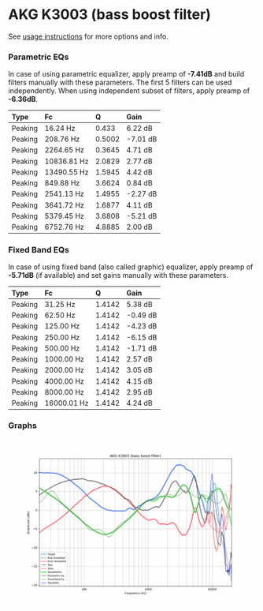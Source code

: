# AKG K3003 (bass boost filter)
See [usage instructions](https://github.com/jaakkopasanen/AutoEq#usage) for more options and info.

### Parametric EQs
In case of using parametric equalizer, apply preamp of **-7.41dB** and build filters manually
with these parameters. The first 5 filters can be used independently.
When using independent subset of filters, apply preamp of **-6.36dB**.

| Type    | Fc          |      Q | Gain     |
|:--------|:------------|:-------|:---------|
| Peaking | 16.24 Hz    | 0.433  | 6.22 dB  |
| Peaking | 208.76 Hz   | 0.5002 | -7.01 dB |
| Peaking | 2264.65 Hz  | 0.3645 | 4.71 dB  |
| Peaking | 10836.81 Hz | 2.0829 | 2.77 dB  |
| Peaking | 13490.55 Hz | 1.5945 | 4.42 dB  |
| Peaking | 849.88 Hz   | 3.6624 | 0.84 dB  |
| Peaking | 2541.13 Hz  | 1.4955 | -2.27 dB |
| Peaking | 3641.72 Hz  | 1.6877 | 4.11 dB  |
| Peaking | 5379.45 Hz  | 3.6808 | -5.21 dB |
| Peaking | 6752.76 Hz  | 4.8885 | 2.00 dB  |

### Fixed Band EQs
In case of using fixed band (also called graphic) equalizer, apply preamp of **-5.71dB**
(if available) and set gains manually with these parameters.

| Type    | Fc          |      Q | Gain     |
|:--------|:------------|:-------|:---------|
| Peaking | 31.25 Hz    | 1.4142 | 5.38 dB  |
| Peaking | 62.50 Hz    | 1.4142 | -0.49 dB |
| Peaking | 125.00 Hz   | 1.4142 | -4.23 dB |
| Peaking | 250.00 Hz   | 1.4142 | -6.15 dB |
| Peaking | 500.00 Hz   | 1.4142 | -1.71 dB |
| Peaking | 1000.00 Hz  | 1.4142 | 2.57 dB  |
| Peaking | 2000.00 Hz  | 1.4142 | 3.05 dB  |
| Peaking | 4000.00 Hz  | 1.4142 | 4.15 dB  |
| Peaking | 8000.00 Hz  | 1.4142 | 2.95 dB  |
| Peaking | 16000.01 Hz | 1.4142 | 4.24 dB  |

### Graphs
![](./AKG%20K3003%20(bass%20boost%20filter).png)